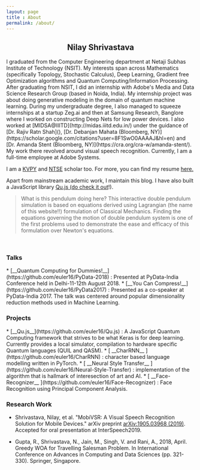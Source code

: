 ```yaml
---
layout: page
title : About
permalink: /about/
---
```

<h2><center>Nilay Shrivastava</center></h2>
<!-- [Nilay]({{site.baseurl}}/assets/image.jpg){:height="250em" style="float: left;margin-right: 20px;margin-top: 7px"} -->
I graduated from the Computer Engineering department at Netaji Subhas Institute of Technology (NSIT). My interests span across Mathematics (specifically Topology, Stochastic Calculus), Deep Learning, Gradient free Optimization algorithms and Quantum Computing/Information Processing. After graduating from NSIT, I did an internship with Adobe's Media and Data Science Research Group (based in Noida, India). My internship project was about doing generative modeling in the domain of quantum machine learning. During my undergraduate degree, I also managed to squeeze internships at a startup Zeg.ai and then at Samsung Research, Banglore where I worked on constructing Deep Nets for low power devices. I also worked at [MIDSA@IIITD](http://midas.iiitd.edu.in/) under the guidance of [Dr. Rajiv Ratn Shah](), [Dr. Debanjan Mahata (Bloomberg, NY)](https://scholar.google.com/citations?user=8F1SwO0AAAAJ&hl=en) and [Dr. Amanda Stent (Bloomberg, NY)](https://cra.org/cra-w/amanda-stent/). My work there revolved around visual speech recognition. Currently, I am a full-time employee at Adobe Systems.

I am a [KVPY](https://en.wikipedia.org/wiki/Kishore_Vaigyanik_Protsahan_Yojana) and [NTSE](https://en.wikipedia.org/wiki/National_Talent_Search_Examination) scholar too. For more, you can find my resume [here.](/assets/pdfs/NilayShrivastava.pdf)

Apart from mainstream academic work, I maintain this blog. I have also built a JavaScript library [Qu.js (do check it out](https://github.com/euler16/Qu.js)!).
> What is this pendulum doing here? This interactive double pendulum simulation is based on equations derived using Lagrangian (the name of this website!!) formulation of Classical Mechanics. Finding the equations governing the motion of double pendulum system is one of the first problems used to demonstrate the ease and efficacy of this formulation over Newton's equations.
<br>
<center>
<div id="canvas"></div>
</center>
<script src="../js/p5.min.js"></script>
<script src="../js/p5.dom.min.js"></script>
<script type="text/javascript">
// screen size
function doublePendulum(p) {
    let screenW = 512;
    let screenH = 236;
    // colors
    let bgcolor = 51;
    let textcolor = "#A9BCD0";
    let linecolor = 255;
    // pendulum sizes/physics
    let r1 = (screenW / 6);
    let r2 = (screenW / 6);
    let m1 = 10.0;
    let m2 = 10.0;
    let a1 = 0;
    let a2 = 0;
    let a1_v = 0.0;
    let a2_v = 0.0;
    let a1_a = 0.0;
    let a2_a = 0.0;
    let g = 0.5;
    let ballDiameter = 8;
    let dampening = 0.998;
    // ball points
    let x1;
    let y1;
    let x2;
    let y2;
    let rectX = 30;
    let rectY = 10;
    let halfRectX = rectX/2;
    let halfRectY = rectY/2; 
    let lastPtsX = [];
    let lastPtsY = [];
    let len = 200;
    let canvas;
    // state
    let dragging = false;
    const PI = p.PI;
    /// trigonometric functions
    p.setup = () => {
        // create canvas
        canvas = p.createCanvas(screenW, screenH);
        canvas.parent("canvas");
        // set default state
        a1 = PI / 4;
        a2 = -PI / 8;
        for (let i = 0; i < len; ++i) {
            lastPtsX.push(0);
            lastPtsY.push(0);
        }
    }
    p.draw = () => {
        p.background(bgcolor);
        // line styling
        p.stroke(linecolor);
        p.strokeWeight(3);
        p.fill(linecolor);
        //p.fill(linecolor);
        p.rect(p.width / 2 - halfRectX, p.height / 20 - halfRectY, rectX, rectY);
        // translate to center
        p.translate(p.width / 2, p.height/20);
        calcPolarPoints();
        // draw pendulum
        p.line(0, 0, x1, y1);
        p.ellipse(x1, y1, ballDiameter, ballDiameter);
        let colotPt;
        p.strokeWeight(1);
        for (let i = 0; i < len - 3; ++i) {
            colorPt = p.map(i, 0, len, 51, 240);
            p.stroke(colorPt);
            p.line(lastPtsX[i], lastPtsY[i], lastPtsX[i + 1], lastPtsY[i + 1]);
        }
        p.strokeWeight(3);
        p.stroke(linecolor)
        p.line(x1, y1, x2, y2);
        p.ellipse(x2, y2, ballDiameter, ballDiameter);
        // calculate angles
        calcAngles();
        applyForces();
        dampenVelocities();
    }
    function calcPolarPoints() {
        // ball 1
        x1 = r1 * p.sin(a1);
        y1 = r1 * p.cos(a1);
        // ball 2
        // save the last position for trail
        lastPtsX.push(x2);
        lastPtsY.push(y2);
        // remove the oldest position from the trail array
        lastPtsX.shift();
        lastPtsY.shift();
        x2 = (x1 + (r2 * p.sin(a2)));
        y2 = (y1 + (r2 * p.cos(a2)));
    }
    function calcAngles() {
        if (dragging !== false) {
            a1_v = 0;
            a1_a = 0;
            a2_v = 0;
            a2_a = 0;
            return;
        }
        let num1, num2, num3, num4, den;
        //      −g   (2   m1 + m2)   sin θ1
        num1 = (-g * (2 * m1 + m2) * p.sin(a1));
        //      −m2   g   sin(θ1 − 2   θ2)
        num2 = (-m2 * g * p.sin(a1 - 2 * a2));
        //      −2   sin(θ1 − θ2)   m2
        num3 = (-2 * p.sin(a1 - a2) * m2);
        //      θ2'2          L2 + θ1'2          L1   cos(θ1 − θ2)
        num4 = (p.sq(a2_v) * r2 + p.sq(a1_v) * r1 * p.cos(a1 - a2));
        //     L1   (2   m1 + m2 − m2   cos(2   θ1 − 2   θ2))
        den = (r1 * (2 * m1 + m2 - m2 * p.cos(2 * a1 - 2 * a2)));
        a1_a = ((num1 + num2 + (num3 * num4)) / den);
        //      2   sin(θ1 − θ2)
        num1 = (2 * p.sin(a1 - a2));
        //      θ1'2          L1   (m1 + m2)
        num2 = (p.sq(a1_v) * r1 * (m1 + m2));
        //      g   (m1 + m2)   cos θ1
        num3 = (g * (m1 + m2) * p.cos(a1));
        //      θ2'2          L2   m2   cos(θ1 − θ2))
        num4 = (p.sq(a2_v) * r2 * m2 * p.cos(a1 - a2));
        //     L2   (2   m1 + m2 − m2   cos(2   θ1 − 2   θ2))
        den = (r2 * (2 * m1 + m2 - m2 * p.cos(2 * a1 - 2 * a2)));
        a2_a = ((num1 * (num2 + num3 + num4)) / den);
        // wrap acceleration to prevent drawing from breaking due to high speed
        a1_a %= (PI * 2);
        a2_a %= (PI * 2);
    }
    function applyForces() {
        // add acceleration to velocity
        a1_v += a1_a;
        a2_v += a2_a;
        // add velocity to pendulum angles
        a1 += a1_v;
        a2 += a2_v;
    }
    function dampenVelocities() {
        // soften velocity
        a1_v *= dampening;
        a2_v *= dampening;
    }
    function calcDraggedAngle() {
        if (false === dragging) {
            return;
        }
        if (dragging === 1) {
            // set angle1 to be from ball 1 starting point (center) to mouse position
            let delta_x = (p.mouseX - (p.width / 2));
            let delta_y = ((p.height / 2) - p.mouseY);
            a1 = p.atan2(delta_y, delta_x) + PI / 2;
        } else if (dragging === 2) {
            // set angle1 to be from ball 2 starting point (center + (x1, x2)) to mouse position
            let delta_x = (p.mouseX - ((p.width / 2) + x1));
            let delta_y = (((p.height / 2) + y1) - p.mouseY);
            a2 = p.atan2(delta_y, delta_x) + PI / 2;
        }
    }
    p.touchStarted = () => {
        // distance is from center since we translate to center of screen in draw()
        let mouseDeltaX = (p.mouseX - (p.width / 2));
        let mouseDeltaY = (p.mouseY - (p.height / 2));
        // check if we clicked on ball 1
        let dist1 = p.dist(x1, y1, mouseDeltaX, mouseDeltaY);
        // max distance is half of ball's line distance from ball
        let maxDist1 = (r1 / 2);
        if (dist1 <= maxDist1) {
            // dragging ball 1
            dragging = 1;
            calcDraggedAngle();
            return;
        }
        // check if we clicked on ball 2
        let dist2 = p.dist(x2, y2, mouseDeltaX, mouseDeltaY);
        let maxDist2 = (r2 / 2);
        if (dist2 <= maxDist2) {
            // dragging ball 2
            dragging = 2;
            // stop acceleration on a1 to prevent movement when dragging child ball
            a1_a = 0;
            calcDraggedAngle();
            return;
        }
        dragging = false;
        return;
    }
    p.touchMoved = ()=> {
        if (false === dragging) {
            // not dragging either ball
            return;
        }
        calcDraggedAngle();
    };
    p.touchEnded = ()=> {
        calcDraggedAngle();
        // reset dragging
        dragging = false;
    }
}
let dp = new p5(doublePendulum);
</script>

<h3>Talks</h3>
* [__Quantum Computing for Dummies!__](https://github.com/euler16/PyData-2018) : Presented at PyData-India Conference held in Delhi-11-12th August 2018.
* [__You Can Compress!__](https://github.com/euler16/PyData2017) : Presented as a co-speaker at PyData-India 2017. The talk was centered around popular dimensionality reduction methods used in Machine Learning.
<h3>Projects</h3>
* [__Qu.js__](https://github.com/euler16/Qu.js) : A JavaScript Quantum Computing framework that strives to be what Keras is for deep learning. Currently provides a local simulator, compilation to hardware specific Quantum languages (QUIL and QASM).
* [ __CharRNN__ ](https://github.com/euler16/CharRNN) : character based language modelling written in PyTorch.
* [ __Neural Style Transfer__ ](https://github.com/euler16/Neural-Style-Transfer) : implementation of the algorithm that is hallmark of interesection of art and AI.
* [ __Face-Recognizer__ ](https://github.com/euler16/Face-Recognizer) : Face Recognition using Principal Component Analysis.
<br>

<h3> Research Work </h3>

* Shrivastava, Nilay, et al. "MobiVSR: A Visual Speech Recognition Solution for Mobile Devices." arXiv preprint [arXiv:1905.03968 (2019)](https://arxiv.org/abs/1905.03968). Accepted for oral presentation at InterSpeech2019.

* Gupta, R., Shrivastava, N., Jain, M., Singh, V. and Rani, A., 2018, April. Greedy WOA for Travelling Salesman Problem. In International Conference on Advances in Computing and Data Sciences (pp. 321-330). Springer, Singapore.

